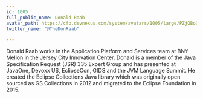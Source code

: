 ```yaml
---
id: 1005
full_public_name: Donald Raab
avatar_path: https://cfp.devnexus.com/system/avatars/1005/large/PZjOBoO9_400x400.jpeg?1510755909
twitter_name: "@TheDonRaab"

---
```

Donald Raab works in the Application Platform and Services team at BNY Mellon in the Jersey City Innovation Center. Donald is a member of the Java Specification Request (JSR) 335 Expert Group and has presented at JavaOne, Devoxx US, EclipseCon, GIDS and the JVM Language Summit. He created the Eclipse Collections Java library which was originally open sourced as GS Collections in 2012 and migrated to the Eclipse Foundation in 2015.